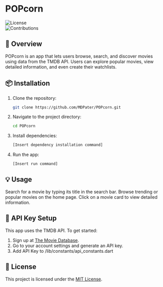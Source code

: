 # POPcorn

![License](https://img.shields.io/badge/license-MIT-blue)  
![Contributions](https://img.shields.io/badge/contributions-welcome-brightgreen)

## 📖 Overview  
POPcorn is an app that lets users browse, search, and discover movies using data from the TMDB API. Users can explore popular movies, view detailed information, and even create their watchlists.

## 📦 Installation  
1. Clone the repository:  
   ```bash
   git clone https://github.com/MDPater/POPcorn.git
   ```
2. Navigate to the project directory:  
   ```bash
   cd POPcorn
   ```
3. Install dependencies:  
   ```bash
   [Insert dependency installation command]
   ```
4. Run the app:  
   ```bash
   [Insert run command]
   ```

## 💡 Usage  
Search for a movie by typing its title in the search bar.
Browse trending or popular movies on the home page.
Click on a movie card to view detailed information.

## 🔑 API Key Setup
This app uses the TMDB API. To get started:

1. Sign up at [The Movie Database](https://www.themoviedb.org/).
2. Go to your account settings and generate an API key.
3. Add API Key to /lib/constants/api_constants.dart


## 📄 License  
This project is licensed under the [MIT License](LICENSE).  
